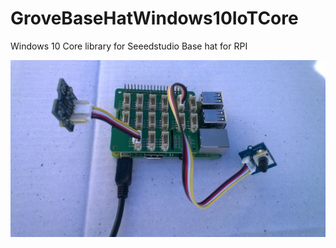 # GroveBaseHatWindows10IoTCore
Windows 10 Core library for Seeedstudio Base hat for RPI

![Base Hat with sensors](GroveBaseHatRPIADXL345AndRotaryAngleSensor.jpg)

